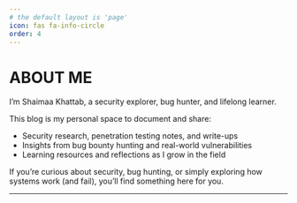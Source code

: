 ```yaml
---
# the default layout is 'page'
icon: fas fa-info-circle
order: 4
---
```


# ABOUT ME

I’m Shaimaa Khattab, a security explorer, bug hunter, and lifelong learner. 

This blog is my personal space to document and share:  
- Security research, penetration testing notes, and write-ups  
- Insights from bug bounty hunting and real-world vulnerabilities  
- Learning resources and reflections as I grow in the field

If you’re curious about security, bug hunting, or simply exploring how systems work (and fail), you’ll find something here for you. 

-------
